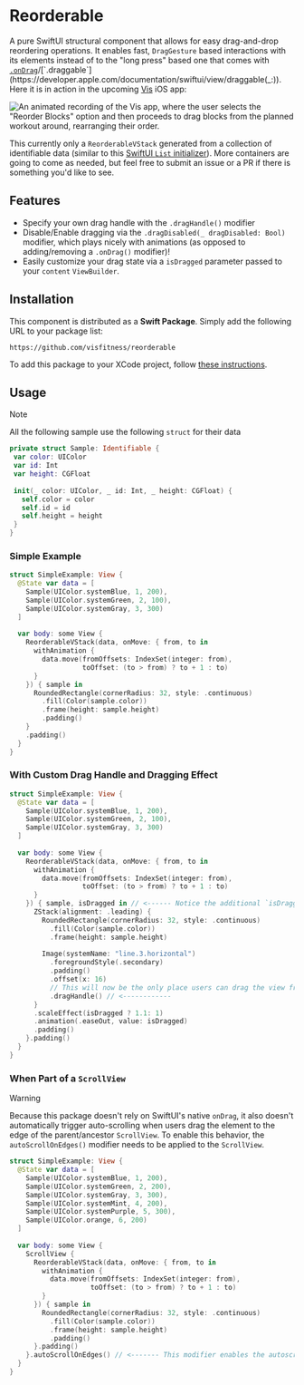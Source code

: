# Reorderable
A pure SwiftUI structural component that allows for easy drag-and-drop reordering operations. It enables fast, `DragGesture` based interactions with its elements instead of to the "long press" based one that comes with [`.onDrag`](https://developer.apple.com/documentation/swiftui/view/ondrag(_:))/[`.draggable`](https://developer.apple.com/documentation/swiftui/view/draggable(_:)). Here it is in action in the upcoming [Vis](https://vis.fitness) iOS app: 

![An animated recording of the Vis app, where the user selects the "Reorder Blocks" option and then proceeds to drag blocks from the planned workout around, rearranging their order.](/Documentation/visdemo.gif)

This currently only a `ReorderableVStack` generated from a collection of identifiable data (similar to this [SwiftUI `List` initializer](https://developer.apple.com/documentation/swiftui/list/init%28_:rowcontent:%29-7vpgz)). More containers are going to come as needed, but feel free to submit an issue or a PR if there is something you'd like to see.

## Features

- Specify your own drag handle with the `.dragHandle()` modifier
- Disable/Enable dragging via the `.dragDisabled(_ dragDisabled: Bool)` modifier, which plays nicely with animations (as opposed to adding/removing a `.onDrag()` modifier)!
- Easily customize your drag state via a `isDragged` parameter passed to your `content` `ViewBuilder`. 

## Installation

This component is distributed as a **Swift Package**. Simply add the following URL to your package list:

```
https://github.com/visfitness/reorderable
```

To add this package to your XCode project, follow [these instructions](https://developer.apple.com/documentation/xcode/adding-package-dependencies-to-your-app).

## Usage

> [!NOTE]
> All the following sample use the following `struct` for their data
>
> ```swift
> private struct Sample: Identifiable {
>  var color: UIColor
>  var id: Int
>  var height: CGFloat
>  
>  init(_ color: UIColor, _ id: Int, _ height: CGFloat) {
>    self.color = color
>    self.id = id
>    self.height = height
>  }
> }
> ```

### Simple Example

```swift
struct SimpleExample: View {
  @State var data = [
    Sample(UIColor.systemBlue, 1, 200),
    Sample(UIColor.systemGreen, 2, 100),
    Sample(UIColor.systemGray, 3, 300)
  ]
  
  var body: some View {
    ReorderableVStack(data, onMove: { from, to in
      withAnimation {
        data.move(fromOffsets: IndexSet(integer: from),
                  toOffset: (to > from) ? to + 1 : to)
      }
    }) { sample in
      RoundedRectangle(cornerRadius: 32, style: .continuous)
        .fill(Color(sample.color))
        .frame(height: sample.height)
        .padding()
    }
    .padding()
  }
}
```

### With Custom Drag Handle and Dragging Effect

```swift
struct SimpleExample: View {
  @State var data = [
    Sample(UIColor.systemBlue, 1, 200),
    Sample(UIColor.systemGreen, 2, 100),
    Sample(UIColor.systemGray, 3, 300)
  ]
  
  var body: some View {
    ReorderableVStack(data, onMove: { from, to in
      withAnimation {
        data.move(fromOffsets: IndexSet(integer: from),
                  toOffset: (to > from) ? to + 1 : to)
      }
    }) { sample, isDragged in // <------ Notice the additional `isDragged` parameter
      ZStack(alignment: .leading) {
        RoundedRectangle(cornerRadius: 32, style: .continuous)
          .fill(Color(sample.color))
          .frame(height: sample.height)
        
        Image(systemName: "line.3.horizontal")
          .foregroundStyle(.secondary)
          .padding()
          .offset(x: 16)
          // This will now be the only place users can drag the view from
          .dragHandle() // <------------
      }
      .scaleEffect(isDragged ? 1.1: 1)
      .animation(.easeOut, value: isDragged)
      .padding()
    }.padding()
  }
}
```

### When Part of a `ScrollView`

> [!WARNING]
> Because this package doesn't rely on SwiftUI's native `onDrag`, it also doesn't automatically trigger auto-scrolling when users drag the element to the edge of the parent/ancestor `ScrollView`. To enable this behavior, the `autoScrollOnEdges()` modifier needs to be applied to the `ScrollView`.

```swift
struct SimpleExample: View {
  @State var data = [
    Sample(UIColor.systemBlue, 1, 200),
    Sample(UIColor.systemGreen, 2, 200),
    Sample(UIColor.systemGray, 3, 300),
    Sample(UIColor.systemMint, 4, 200),
    Sample(UIColor.systemPurple, 5, 300),
    Sample(UIColor.orange, 6, 200)
  ]
  
  var body: some View {  
    ScrollView {
      ReorderableVStack(data, onMove: { from, to in
        withAnimation {
          data.move(fromOffsets: IndexSet(integer: from),
                    toOffset: (to > from) ? to + 1 : to)
        }
      }) { sample in
        RoundedRectangle(cornerRadius: 32, style: .continuous)
          .fill(Color(sample.color))
          .frame(height: sample.height)
          .padding()
      }.padding()
    }.autoScrollOnEdges() // <------- This modifier enables the autoscrolling
  }
}
```


